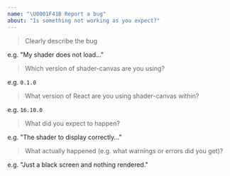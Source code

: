 ```yaml
---
name: "\U0001F41B Report a bug"
about: "Is something not working as you expect?"
---
```


<!-- Please answer the following. Issues that do not will be closed. -->

> Clearly describe the bug

e.g. "My shader does not load..."

> Which version of shader-canvas are you using?

e.g. `0.1.0`

> What version of React are you using shader-canvas within?

e.g. `16.10.0`

> What did you expect to happen?

e.g. "The shader to display correctly..."

> What actually happened (e.g. what warnings or errors did you get)?

e.g. "Just a black screen and nothing rendered."

<!--
Before posting, please check that the bug hasn't already been:
1. fixed in the next release (https://github.com/signal-noise/shader-canvas/blob/master/CHANGELOG.md)
2. discussed previously (https://github.com/signal-noise/shader-canvas/search)
-->

<!--
You can help us fix the bug more quickly by:
1. Figuring out what needs to be done and proposing it
2. Submitting a PR with failing tests.

Once the bug has been confirmed, you can help out further by:
1. Writing the code and submitting a PR.
-->
